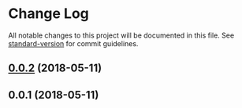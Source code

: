 # Change Log

All notable changes to this project will be documented in this file. See [standard-version](https://github.com/conventional-changelog/standard-version) for commit guidelines.

<a name="0.0.2"></a>
## [0.0.2](https://github.com/https://github.com/nuxt-community/google-gtag/compare/v0.0.1...v0.0.2) (2018-05-11)



<a name="0.0.1"></a>
## 0.0.1 (2018-05-11)
